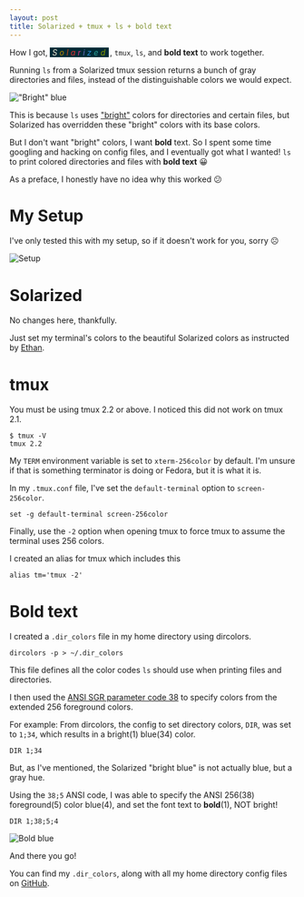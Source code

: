 ```yaml
---
layout: post
title: Solarized + tmux + ls + bold text
---
```


How I got,
<i style="background:#002b36;padding-left:4px;padding-right:2px;margin-right:2px;">
<span style="color:#eee8d5;">S</span>
<span style="color:#b58900;">o</span>
<span style="color:#cb4b16;">l</span>
<span style="color:#dc322f;">a</span>
<span style="color:#d33682;">r</span>
<span style="color:#6c71c4;">i</span>
<span style="color:#268bd2;">z</span>
<span style="color:#2aa198;">e</span>
<span style="color:#859900;">d</span>
</i>, `tmux`, `ls`, and **bold text** to work together.

Running `ls` from a Solarized tmux session returns a bunch of gray directories and files,
instead of the distinguishable colors we would expect.

!["Bright" blue](http://i.imgur.com/FqQwFpK.png)

This is because `ls` uses ["bright"](https://en.wikipedia.org/wiki/ANSI_escape_code#Colors) colors for directories and certain files, but Solarized
has overridden these "bright" colors with its base colors.

But I don't want "bright" colors, I want **bold** text.  So I spent some time googling and
hacking on config files, and I eventually got what I wanted!  `ls` to print colored
directories and files with **bold text** 😀

As a preface, I honestly have no idea why this worked 😕

# My Setup

I've only tested this with my setup, so if it doesn't work for you, sorry ☹️ 

![Setup](http://i.imgur.com/g1nSihX.png)

# Solarized

No changes here, thankfully.

Just set my terminal's colors to the beautiful Solarized colors as instructed by [Ethan](http://ethanschoonover.com/solarized).

# tmux

You must be using tmux 2.2 or above.  I noticed this did not work on tmux 2.1.

```
$ tmux -V
tmux 2.2
```

My `TERM` environment variable is set to `xterm-256color` by default.  I'm unsure if that is
something terminator is doing or Fedora, but it is what it is.

In my `.tmux.conf` file, I've set the `default-terminal` option to `screen-256color`.

```
set -g default-terminal screen-256color
```

Finally, use the `-2` option when opening tmux to force tmux to assume the terminal uses 256 colors.

I created an alias for tmux which includes this

```
alias tm='tmux -2'
```

# Bold text

I created a `.dir_colors` file in my home directory using dircolors.

```
dircolors -p > ~/.dir_colors
```

This file defines all the color codes `ls` should use when printing files and directories.

I then used the [ANSI SGR parameter code 38](https://en.wikipedia.org/wiki/ANSI_escape_code#CSI_codes) to specify colors from the extended 256 foreground colors.

For example: From dircolors, the config to set directory colors, `DIR`, was set to `1;34`, which results in a bright(1) blue(34) color.

```
DIR 1;34
```

But, as I've mentioned, the Solarized "bright blue" is not actually blue, but a gray hue.

Using the `38;5` ANSI code, I was able to specify the ANSI 256(38) foreground(5) color blue(4), and set the font text to **bold**(1), NOT bright!

```
DIR 1;38;5;4
```

![Bold blue](http://i.imgur.com/kxQ6tcC.png)

And there you go!

You can find my `.dir_colors`, along with all my home directory config files on [GitHub](https://github.com/zachwhaley/dotfiles/).
